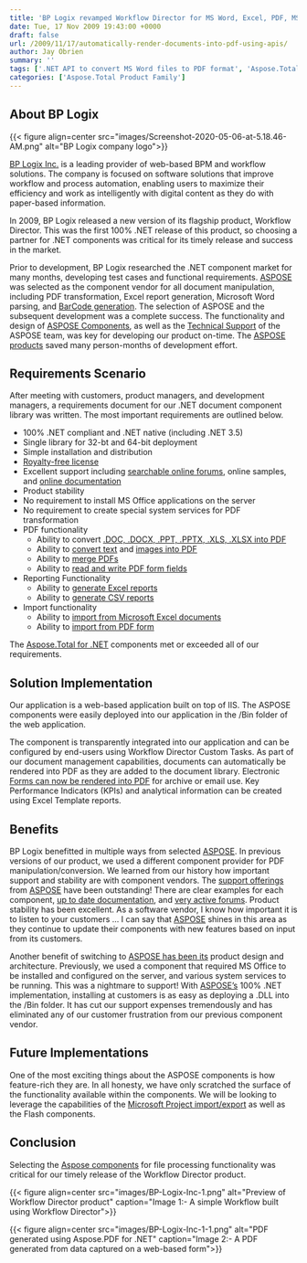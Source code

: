 ```yaml
---
title: 'BP Logix revamped Workflow Director for MS Word, Excel, PDF, MS Project, PDF forms processing using Aspose.Total for .NET suite'
date: Tue, 17 Nov 2009 19:43:00 +0000
draft: false
url: /2009/11/17/automatically-render-documents-into-pdf-using-apis/
author: Jay Obrien
summary: ''
tags: ['.NET API to convert MS Word files to PDF format', 'Aspose.Total', 'Aspsoe.Cells for .NET to convert XLS XLSX files to PDF format', 'Concatenate PDF documents', 'Concatenate PDF files using Aspose.PDF for .NET', 'Convert DOC DOCX files to PDF format', 'Convert XLS XLSX files to PDF format', 'Convert images to PDF using Aspose.PDF for .NET', 'DOC DOCX conversion to PDF', 'Excel files to PDF conversion', 'Free Technical support', 'Image to PDF conversion', 'Manipulate PDF form Fields', 'Online Documentation', 'Programatically manage PDF form fields', 'Searchable online forums', 'Success Stories', 'merge PDF files']
categories: ['Aspose.Total Product Family']
---
```


## About BP Logix



{{< figure align=center src="images/Screenshot-2020-05-06-at-5.18.46-AM.png" alt="BP Logix company logo">}}


[BP Logix Inc.][1] is a leading provider of web-based BPM and workflow solutions. The company is focused on software solutions that improve workflow and process automation, enabling users to maximize their efficiency and work as intelligently with digital content as they do with paper-based information.

In 2009, BP Logix released a new version of its flagship product, Workflow Director. This was the first 100% .NET release of this product, so choosing a partner for .NET components was critical for its timely release and success in the market.

Prior to development, BP Logix researched the .NET component market for many months, developing test cases and functional requirements. [ASPOSE][2] was selected as the component vendor for all document manipulation, including PDF transformation, Excel report generation, Microsoft Word parsing, and [BarCode generation][3]. The selection of ASPOSE and the subsequent development was a complete success. The functionality and design of [ASPOSE Components][4], as well as the [Technical Support][5] of the ASPOSE team, was key for developing our product on-time. The [ASPOSE products][6] saved many person-months of development effort.

## Requirements Scenario

After meeting with customers, product managers, and development managers, a requirements document for our .NET document component library was written. The most important requirements are outlined below.

*   100% .NET compliant and .NET native (including .NET 3.5)
*   Single library for 32-bt and 64-bit deployment
*   Simple installation and distribution
*   [Royalty-free license][7]
*   Excellent support including [searchable online forums][8], online samples, and [online documentation][9]
*   Product stability
*   No requirement to install MS Office applications on the server
*   No requirement to create special system services for PDF transformation
*   PDF functionality
    *   Ability to convert [.DOC, .DOCX, .PPT, .PPTX, .XLS, .XLSX into PDF][10]
    *   Ability to [convert text][11] and [images into PDF][12]
    *   Ability to [merge PDFs][13]
    *   Ability to [read and write PDF form fields][14]
*   Reporting Functionality
    *   Ability to [generate Excel reports][15]
    *   Ability to [generate CSV reports][16]
*   Import functionality
    *   Ability to [import from Microsoft Excel documents][17]
    *   Ability to [import from PDF form][18]

The [Aspose.Total for .NET][19] components met or exceeded all of our requirements.

## Solution Implementation

Our application is a web-based application built on top of IIS. The ASPOSE components were easily deployed into our application in the /Bin folder of the web application.

The component is transparently integrated into our application and can be configured by end-users using Workflow Director Custom Tasks. As part of our document management capabilities, documents can automatically be rendered into PDF as they are added to the document library. Electronic [Forms can now be rendered into PDF][20] for archive or email use. Key Performance Indicators (KPIs) and analytical information can be created using Excel Template reports.

## Benefits

BP Logix benefitted in multiple ways from selected [ASPOSE][21]. In previous versions of our product, we used a different component provider for PDF manipulation/conversion. We learned from our history how important support and stability are with component vendors. The [support offerings][22] from [ASPOSE][23] have been outstanding! There are clear examples for each component, [up to date documentation][24], and [very active forums][25]. Product stability has been excellent. As a software vendor, I know how important it is to listen to your customers … I can say that [ASPOSE][26] shines in this area as they continue to update their components with new features based on input from its customers.

Another benefit of switching to [ASPOSE has been its][27] product design and architecture. Previously, we used a component that required MS Office to be installed and configured on the server, and various system services to be running. This was a nightmare to support! With [ASPOSE’s][28] 100% .NET implementation, installing at customers is as easy as deploying a .DLL into the /Bin folder. It has cut our support expenses tremendously and has eliminated any of our customer frustration from our previous component vendor.

## Future Implementations

One of the most exciting things about the ASPOSE components is how feature-rich they are. In all honesty, we have only scratched the surface of the functionality available within the components. We will be looking to leverage the capabilities of the [Microsoft Project import/export][29] as well as the Flash components.

## Conclusion

Selecting the [Aspose components][30] for file processing functionality was critical for our timely release of the Workflow Director product.



{{< figure align=center src="images/BP-Logix-Inc-1.png" alt="Preview of Workflow Director product" caption="Image 1:- A simple Workflow built using Workflow Director">}}




{{< figure align=center src="images/BP-Logix-Inc-1-1.png" alt="PDF generated using Aspose.PDF for .NET" caption="Image 2:- A PDF generated from data captured on a web-based form">}}





[1]: https://www.bplogix.com/
[2]: https://www.aspose.com/
[3]: https://docs.aspose.com/
[4]: https://products.aspose.com/
[5]: https://forum.aspose.com/
[6]: https://products.aspose.com/total/net
[7]: https://purchase.aspose.com/pricing/total/net
[8]: https://forum.aspose.com/
[9]: https://docs.aspose.com/display/totalnet/Home
[10]: https://docs.aspose.com/display/wordsnet/Converting+a+Document
[11]: https://docs.aspose.com/display/pdfnet/Convert+a+File+to+PDF+Format#ConvertaFiletoPDFFormat-ConvertTextFiletoPDFFormat
[12]: https://docs.aspose.com/
[13]: https://docs.aspose.com/
[14]: https://docs.aspose.com/display/pdfnet/Working+with+Forms
[15]: https://docs.aspose.com/display/cellsnet/Loading%2C+Saving%2C+Converting+and+Managing
[16]: https://docs.aspose.com/display/cellsnet/Trim+Leading+Blank+Rows+and+Columns+while+exporting+spreadsheets+to+CSV+format
[17]: https://docs.aspose.com/display/cellsnet/Loading%2C+Saving%2C+Converting+and+Managing
[18]: https://docs.aspose.com/display/pdfnet/Working+with+Forms
[19]: https://products.aspose.com/total/net
[20]: https://docs.aspose.com/display/pdfnet/Convert+a+File+to+PDF+Format
[21]: https://www.aspose.com/
[22]: https://forum.aspose.com/
[23]: https://www.aspose.com/
[24]: https://docs.aspose.com/display/totalnet/Home
[25]: https://forum.aspose.com/
[26]: https://www.aspose.com/
[27]: https://www.aspose.com/
[28]: https://www.aspose.com/
[29]: https://docs.aspose.com/display/tasksnet/Developer+Guide
[30]: https://products.aspose.com/




